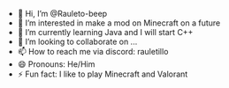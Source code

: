 - 👋 Hi, I’m @Rauleto-beep
- 👀 I’m interested in make a mod on Minecraft on a future
- 🌱 I’m currently learning Java and I will start C++
- 💞️ I’m looking to collaborate on ...
- 📫 How to reach me via discord: rauletillo
- 😄 Pronouns: He/Him
- ⚡ Fun fact: I like to play Minecraft and Valorant

<!---
Rauleto-beep/Rauleto-beep is a ✨ special ✨ repository because its `README.md` (this file) appears on your GitHub profile.
You can click the Preview link to take a look at your changes.
--->

